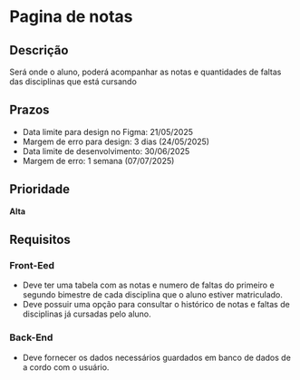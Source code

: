 # Pagina de notas

## Descrição

Será onde o aluno, poderá acompanhar as notas e quantidades de faltas das disciplinas que está cursando

## Prazos

- Data limite para design no Figma: 21/05/2025
- Margem de erro para design: 3 dias (24/05/2025)
- Data limite de desenvolvimento: 30/06/2025
- Margem de erro: 1 semana (07/07/2025)

## Prioridade

**Alta**

## Requisitos

### Front-Eed

- Deve ter uma tabela com as notas e numero de faltas do primeiro e segundo bimestre de cada disciplina que o aluno estiver matriculado.
- Deve possuir uma opção para consultar o histórico de notas e faltas de disciplinas já cursadas pelo aluno.


### Back-End

- Deve fornecer os dados necessários guardados em banco de dados de a cordo com o usuário.
